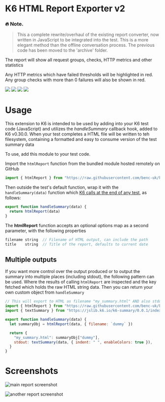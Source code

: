 # K6 HTML Report Exporter v2

### 🔥 Note.

> This a complete rewrite/overhaul of the existing report converter, now written in JavaScript to be integrated into the test. This is a more elegant method than the offline conversation process. The previous code has been moved to the 'archive' folder.

The report will show all request groups, checks, HTTP metrics and other statistics

Any HTTP metrics which have failed thresholds will be highlighted in red. Any group checks with more than 0 failures will also be shown in red.

![](https://img.shields.io/github/license/benc-uk/k6-reporter)
![](https://img.shields.io/github/last-commit/benc-uk/k6-reporter)
![](https://img.shields.io/github/release/benc-uk/k6-reporter)
![](https://img.shields.io/github/checks-status/benc-uk/k6-reporter/main)

# Usage

This extension to K6 is intended to be used by adding into your K6 test code (JavaScript) and utilizes the _handleSummary_ callback hook, added to K6 v0.30.0. When your test completes a HTML file will be written to teh filesystem, containing a formatted and easy to consume version of the test summary data

To use, add this module to your test code.

Import the `htmlReport` function from the bundled module hosted remotely on GitHub

```js
import { htmlReport } from "https://raw.githubusercontent.com/benc-uk/k6-reporter/main/dist/bundle.js"
```

Then outside the test's default function, wrap it with the `handleSummary(data)` function which [K6 calls at the end of any test](https://github.com/loadimpact/k6/pull/1768), as follows:

```js
export function handleSummary(data) {
  return htmlReport(data)
}
```

The **htmlReport** function accepts an optional options map as a second parameter, with the following properties

```ts
filename string  // Filename of HTML output, can include the path
title    string  // Title of the report, defaults to current date
```

## Multiple outputs

If you want more control over the output produced or to output the summary into multiple places (including stdout), the following pattern can be used. Where the results of calling `htmlReport` are inspected and the key fetched which holds the raw HTML string data. Then you can return your own custom object from `handleSummary`

```js
// This will export to HTML as filename "my_summary.html" AND also stdout using the text summary
import { htmlReport } from "https://raw.githubusercontent.com/benc-uk/k6-reporter/main/dist/bundle.js"
import { textSummary } from "https://jslib.k6.io/k6-summary/0.0.1/index.js"

export function handleSummary(data) {
  let summaryObj = htmlReport(data, { filename: `dummy` })

  return {
    "my_summary.html": summaryObj["dummy"],
    stdout: textSummary(data, { indent: " ", enableColors: true }),
  }
}
```

# Screenshots

![main report screenshot](https://user-images.githubusercontent.com/14982936/111085852-2c5a8480-8511-11eb-89dc-e6c836e6fc3d.png)

![another report screenshot](https://user-images.githubusercontent.com/14982936/111085882-5d3ab980-8511-11eb-819d-d283bd03dc88.png)
